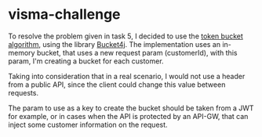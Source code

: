 # visma-challenge

To resolve the problem given in task 5, I decided to use the [token bucket algorithm](https://en.wikipedia.org/wiki/Token_bucket), using the library [Bucket4j](https://bucket4j.com/).
The implementation uses an in-memory bucket, that uses a new request param (customerId), with this param, I'm creating a bucket for each customer.

Taking into consideration that in a real scenario,
I would not use a header from a public API, since the client could change this value between requests.

The param to use as a key to create the bucket should be taken from a JWT for example,
or in cases when the API is protected by an API-GW, that can inject some customer information on the request.
